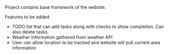 Project contains base framework of the website. 

Features to be added:
- TODO list that can add tasks along with checks to show completion. Can also delete tasks.
- Weather information gathered from weather API
- User can allow location to be tracked and website will pull current area information
